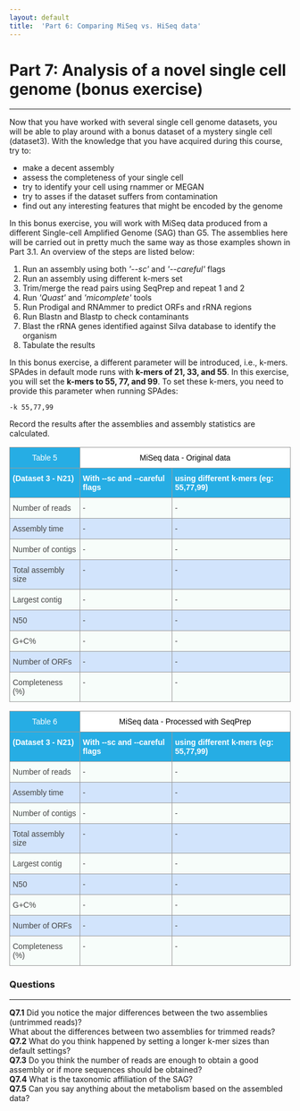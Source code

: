 ```yaml
---
layout: default
title:  'Part 6: Comparing MiSeq vs. HiSeq data'
---
```


# Part 7: Analysis of a novel single cell genome (bonus exercise)
---

Now that you have worked with several single cell genome datasets, you will be able to play around with a bonus dataset of a mystery single cell (dataset3). With the knowledge that you have acquired during this course, try to:

- make a decent assembly
- assess the completeness of your single cell
- try to identify your cell using rnammer or MEGAN
- try to asses if the dataset suffers from contamination
- find out any interesting features that might be encoded by the genome

In this bonus exercise, you will work with MiSeq data produced from a different Single-cell Amplified Genome (SAG) than G5. 
The assemblies here will be carried out in pretty much the same way as those examples shown in Part 3.1.
An overview of the steps are listed below:

1. Run an assembly using both *'--sc'* and *'--careful'* flags
2. Run an assembly using different k-mers set
3. Trim/merge the read pairs using SeqPrep and repeat 1 and 2
4. Run *'Quast'* and *'micomplete'* tools
5. Run Prodigal and RNAmmer to predict ORFs and rRNA regions
6. Run Blastn and Blastp to check contaminants
7. Blast the rRNA genes identified against Silva database to identify the organism
8. Tabulate the results

In this bonus exercise, a different parameter will be introduced, i.e., k-mers. SPAdes in default mode runs with **k-mers of 21, 33, and 55**. 
In this exercise, you will set the **k-mers to 55, 77, and 99**. To set these k-mers, you need to provide this parameter when running SPAdes:

```
-k 55,77,99
```

Record the results after the assemblies and assembly statistics are calculated.

<p>
<style type="text/css">
.tg  {border-collapse:collapse;border-spacing:0;border-color:#999;}
.tg td{font-family:Arial, sans-serif;font-size:14px;padding:10px 5px;border-style:solid;border-width:1px;overflow:hidden;word-break:normal;border-color:#999;color:#444;background-color:#F7FDFA;}
.tg th{font-family:Arial, sans-serif;font-size:14px;font-weight:normal;padding:10px 5px;border-style:solid;border-width:1px;overflow:hidden;word-break:normal;border-color:#999;color:#fff;background-color:#26ADE4;}
.tg .tg-yw4l{vertical-align:top}
.tg .tg-pxng{background-color:#ffffff;color:#000000;vertical-align:top}
.tg .tg-25to{background-color:#26ade4;font-weight:bold;color:#ffffff;vertical-align:top}
.tg .tg-6k2t{background-color:#D2E4FC;vertical-align:top}
</style>
<table class="tg">
  <tr>
    <th class="tg-yw4l">Table 5</th>
    <th class="tg-pxng" colspan="2">MiSeq data - Original data</th>
  </tr>
  <tr>
    <td class="tg-25to">(Dataset 3 - N21)</td>
    <td class="tg-25to">With --sc and --careful flags</td>
    <td class="tg-25to">using different k-mers (eg: 55,77,99)</td>
  </tr>
  <tr>
    <td class="tg-yw4l">Number of reads</td>
    <td class="tg-yw4l">-</td>
    <td class="tg-yw4l">-</td>
  </tr>
  <tr>
    <td class="tg-6k2t">Assembly time</td>
    <td class="tg-6k2t">-</td>
    <td class="tg-6k2t">-</td>
  </tr>
  <tr>
    <td class="tg-yw4l">Number of contigs</td>
    <td class="tg-yw4l">-</td>
    <td class="tg-yw4l">-</td>
  </tr>
  <tr>
    <td class="tg-6k2t">Total assembly size</td>
    <td class="tg-6k2t">-</td>
    <td class="tg-6k2t">-</td>
  </tr>
  <tr>
    <td class="tg-yw4l">Largest contig</td>
    <td class="tg-yw4l">-</td>
    <td class="tg-yw4l">-</td>
  </tr>
  <tr>
    <td class="tg-6k2t">N50</td>
    <td class="tg-6k2t">-</td>
    <td class="tg-6k2t">-</td>
  </tr>
  <tr>
    <td class="tg-yw4l">G+C%</td>
    <td class="tg-yw4l">-</td>
    <td class="tg-yw4l">-</td>
  </tr>
  <tr>
    <td class="tg-6k2t">Number of ORFs</td>
    <td class="tg-6k2t">-</td>
    <td class="tg-6k2t">-</td>
  </tr>
  <tr>
    <td class="tg-yw4l">Completeness (%)</td>
    <td class="tg-yw4l">-</td>
    <td class="tg-yw4l">-</td>
  </tr>
</table>
</p>

<p>
<style type="text/css">
.tg  {border-collapse:collapse;border-spacing:0;border-color:#999;}
.tg td{font-family:Arial, sans-serif;font-size:14px;padding:10px 5px;border-style:solid;border-width:1px;overflow:hidden;word-break:normal;border-color:#999;color:#444;background-color:#F7FDFA;}
.tg th{font-family:Arial, sans-serif;font-size:14px;font-weight:normal;padding:10px 5px;border-style:solid;border-width:1px;overflow:hidden;word-break:normal;border-color:#999;color:#fff;background-color:#26ADE4;}
.tg .tg-yw4l{vertical-align:top}
.tg .tg-pxng{background-color:#ffffff;color:#000000;vertical-align:top}
.tg .tg-25to{background-color:#26ade4;font-weight:bold;color:#ffffff;vertical-align:top}
.tg .tg-6k2t{background-color:#D2E4FC;vertical-align:top}
</style>
<table class="tg">
  <tr>
    <th class="tg-yw4l">Table 6</th>
    <th class="tg-pxng" colspan="2">MiSeq data - Processed with SeqPrep<br></th>
  </tr>
  <tr>
    <td class="tg-25to">(Dataset 3 - N21)</td>
    <td class="tg-25to">With --sc and --careful flags</td>
    <td class="tg-25to">using different k-mers (eg: 55,77,99)</td>
  </tr>
  <tr>
    <td class="tg-yw4l">Number of reads</td>
    <td class="tg-yw4l">-</td>
    <td class="tg-yw4l">-</td>
  </tr>
  <tr>
    <td class="tg-6k2t">Assembly time</td>
    <td class="tg-6k2t">-</td>
    <td class="tg-6k2t">-</td>
  </tr>
  <tr>
    <td class="tg-yw4l">Number of contigs</td>
    <td class="tg-yw4l">-</td>
    <td class="tg-yw4l">-</td>
  </tr>
  <tr>
    <td class="tg-6k2t">Total assembly size</td>
    <td class="tg-6k2t">-</td>
    <td class="tg-6k2t">-</td>
  </tr>
  <tr>
    <td class="tg-yw4l">Largest contig</td>
    <td class="tg-yw4l">-</td>
    <td class="tg-yw4l">-</td>
  </tr>
  <tr>
    <td class="tg-6k2t">N50</td>
    <td class="tg-6k2t">-</td>
    <td class="tg-6k2t">-</td>
  </tr>
  <tr>
    <td class="tg-yw4l">G+C%</td>
    <td class="tg-yw4l">-</td>
    <td class="tg-yw4l">-</td>
  </tr>
  <tr>
    <td class="tg-6k2t">Number of ORFs</td>
    <td class="tg-6k2t">-</td>
    <td class="tg-6k2t">-</td>
  </tr>
  <tr>
    <td class="tg-yw4l">Completeness (%)</td>
    <td class="tg-yw4l">-</td>
    <td class="tg-yw4l">-</td>
  </tr>
</table>
</p>

### Questions
---

**Q7.1** Did you notice the major differences between the two assemblies (untrimmed reads)?  
What about the differences between two assemblies for trimmed reads?  
**Q7.2** What do you think happened by setting a longer k-mer sizes than default settings?  
**Q7.3** Do you think the number of reads are enough to obtain a good assembly or if more sequences should be obtained?  
**Q7.4** What is the taxonomic affiliation of the SAG?  
**Q7.5** Can you say anything about the metabolism based on the assembled data?  
